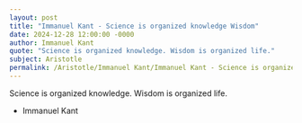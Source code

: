 ```yaml
---
layout: post
title: "Immanuel Kant - Science is organized knowledge Wisdom"
date: 2024-12-28 12:00:00 -0000
author: Immanuel Kant
quote: "Science is organized knowledge. Wisdom is organized life."
subject: Aristotle
permalink: /Aristotle/Immanuel Kant/Immanuel Kant - Science is organized knowledge Wisdom
---
```


Science is organized knowledge. Wisdom is organized life.

- Immanuel Kant
